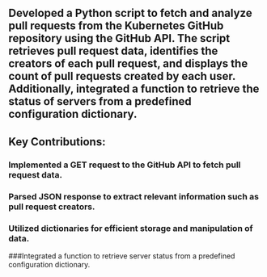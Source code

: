 ## Developed a Python script to fetch and analyze pull requests from the Kubernetes GitHub repository using the GitHub API. The script retrieves pull request data, identifies the creators of each pull request, and   displays the count of pull requests created by each user. Additionally, integrated a function to retrieve the status of servers from a predefined configuration dictionary.

## Key Contributions:
### Implemented a GET request to the GitHub API to fetch pull request data.
### Parsed JSON response to extract relevant information such as pull request creators.
### Utilized dictionaries for efficient storage and manipulation of data.
###Integrated a function to retrieve server status from a predefined configuration dictionary.
